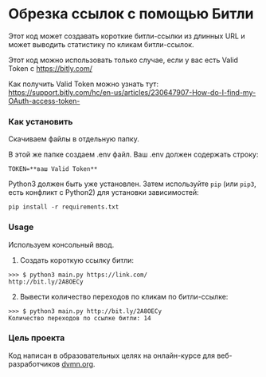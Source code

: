 # Обрезка ссылок с помощью Битли

Этот код может создавать короткие битли-ссылки из длинных URL и может выводить статистику по кликам битли-ссылок.

Этот код можно использовать только случае, если у вас есть Valid Token с https://bitly.com/

Как получить Valid Token можно узнать тут: https://support.bitly.com/hc/en-us/articles/230647907-How-do-I-find-my-OAuth-access-token-

### Как установить
Скачиваем файлы в отдельную папку.

В этой же папке создаем .env файл.
Ваш .env должен содержать строку:
```
TOKEN=**ваш Valid Token**
```

Python3 должен быть уже установлен. 
Затем используйте `pip` (или `pip3`, есть конфликт с Python2) для установки зависимостей:
```
pip install -r requirements.txt
```
### Usage
Используем консольный ввод.

1. Создать короткую ссылку битли:
```
>>> $ python3 main.py https://link.com/
http://bit.ly/2A8OECy
```

2. Вывести количество переходов по кликам по битли-ссылке:
```
>>> $ python3 main.py http://bit.ly/2A8OECy
Количество переходов по ссылке битли: 14
```

### Цель проекта

Код написан в образовательных целях на онлайн-курсе для веб-разработчиков [dvmn.org](https://dvmn.org/).
